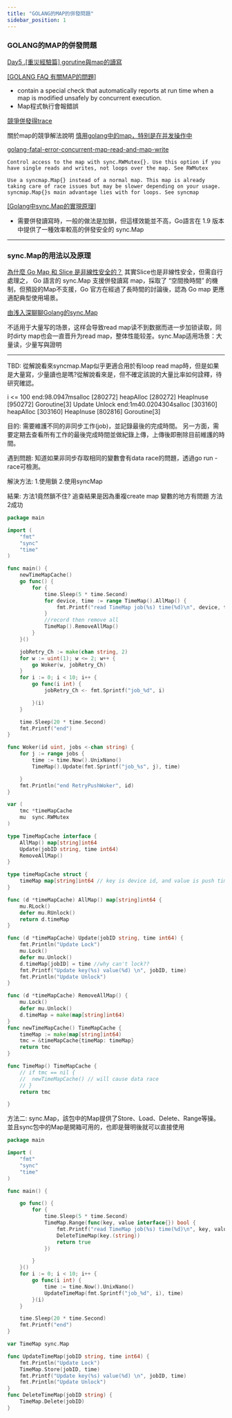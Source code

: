 ```yaml
---
title: "GOLANG的MAP的併發問題"
sidebar_position: 1
---
```




### GOLANG的MAP的併發問題


[Day5 .[重災經驗篇] gorutine與map的讀寫](https://ithelp.ithome.com.tw/articles/10218003)

[[GOLANG FAQ 有關MAP的問題]](https://golang.org/doc/faq#atomic_maps)
- contain a special check that automatically reports at run time when a map is modified unsafely by concurrent execution.
- Map程式執行會報錯誤

[競爭併發得trace](https://ifun.dev/post/golang-concurrency/)

關於map的競爭解法說明
[慎用golang中的map，特别是在并发操作中](https://www.jianshu.com/p/0c8519f4498e)

[golang-fatal-error-concurrent-map-read-and-map-write](https://stackoverflow.com/questions/45585589/golang-fatal-error-concurrent-map-read-and-map-write/45585833)

```
Control access to the map with sync.RWMutex{}. Use this option if you have single reads and writes, not loops over the map. See RWMutex

Use a syncmap.Map{} instead of a normal map. This map is already taking care of race issues but may be slower depending on your usage. syncmap.Map{}s main advantage lies with for loops. See syncmap
```

[[Golang中sync.Map的實現原理]](https://www.gushiciku.cn/pl/peIP/zh-tw)
- 需要併發讀寫時，一般的做法是加鎖，但這樣效能並不高，Go語言在 1.9 版本中提供了一種效率較高的併發安全的 sync.Map

---
### sync.Map的用法以及原理

[為什麼 Go Map 和 Slice 是非線性安全的？](https://www.gushiciku.cn/pl/gEdt/zh-tw)
其實Slice也是非線性安全，但需自行處理之，
Go 語言的 sync.Map 支援併發讀寫 map，採取了 “空間換時間” 的機制，但預設的Map不支援，Go 官方在經過了長時間的討論後，認為 Go map 更應適配典型使用場景。


[由浅入深聊聊Golang的sync.Map](https://studygolang.com/articles/22128)

不适用于大量写的场景，这样会导致read map读不到数据而进一步加锁读取，同时dirty map也会一直晋升为read map，整体性能较差。sync.Map适用场景：大量读，少量写與證明

------------------------------
TBD: 從解說看來syncmap.Map似乎更適合用於有loop read map時，但是如果是大量寫，少量讀也是嗎?從解說看來是，但不確定該說的大量比率如何詮釋，待研究確認。



 i <= 100
end:98.0947msalloc [280272]      heapAlloc [280272]      HeapInuse [950272]      Goroutine[3]
Update Unlock
end:1m40.0204304salloc [303160]          heapAlloc [303160]      HeapInuse [802816]      Goroutine[3]









目的:
需要維護不同的非同步工作(job)，並記錄最後的完成時間。
另一方面，需要定期去查看所有工作的最後完成時間並做紀錄上傳，上傳後即刪除目前維護的時間。


遇到問題:
知道如果非同步存取相同的變數會有data race的問題，透過go run -race可檢測。

解決方法:
1.使用鎖 2.使用syncMap

結果:
方法1竟然鎖不住? 追查結果是因為重複create map 變數的地方有問題
方法2成功

```go lock map
package main

import (
	"fmt"
	"sync"
	"time"
)

func main() {
	newTimeMapCache()
	go func() {
		for {
			time.Sleep(5 * time.Second)
			for device, time := range TimeMap().AllMap() {
				fmt.Printf("read TimeMap job(%s) time(%d)\n", device, time)
			}
			//record then remove all
			TimeMap().RemoveAllMap()
		}
	}()

	jobRetry_Ch := make(chan string, 2)
	for w := uint(1); w <= 2; w++ {
		go Woker(w, jobRetry_Ch)
	}
	for i := 0; i < 10; i++ {
		go func(i int) {
			jobRetry_Ch <- fmt.Sprintf("job_%d", i)

		}(i)
	}

	time.Sleep(20 * time.Second)
	fmt.Printf("end")
}

func Woker(id uint, jobs <-chan string) {
	for j := range jobs {
		time := time.Now().UnixNano()
		TimeMap().Update(fmt.Sprintf("job_%s", j), time)

	}
	fmt.Println("end RetryPushWoker", id)
}

var (
	tmc *timeMapCache
	mu  sync.RWMutex
)

type TimeMapCache interface {
	AllMap() map[string]int64
	Update(jobID string, time int64)
	RemoveAllMap()
}

type timeMapCache struct {
	timeMap map[string]int64 // key is device id, and value is push time
}

func (d *timeMapCache) AllMap() map[string]int64 {
	mu.RLock()
	defer mu.RUnlock()
	return d.timeMap
}

func (d *timeMapCache) Update(jobID string, time int64) {
	fmt.Println("Update Lock")
	mu.Lock()
	defer mu.Unlock()
	d.timeMap[jobID] = time //why can't lock??
	fmt.Printf("Update key(%s) value(%d) \n", jobID, time)
	fmt.Println("Update Unlock")
}

func (d *timeMapCache) RemoveAllMap() {
	mu.Lock()
	defer mu.Unlock()
	d.timeMap = make(map[string]int64)
}
func newTimeMapCache() TimeMapCache {
	timeMap := make(map[string]int64)
	tmc = &timeMapCache{timeMap: timeMap}
	return tmc
}

func TimeMap() TimeMapCache {
	// if tmc == nil {
	// 	newTimeMapCache() // will cause data race
	// }
	return tmc

}

```

方法二:
sync.Map，該包中的Map提供了Store、Load、Delete、Range等操。並且sync包中的Map是開箱可用的，也即是聲明後就可以直接使用
```GO sync.Map
package main

import (
	"fmt"
	"sync"
	"time"
)

func main() {

	go func() {
		for {
			time.Sleep(5 * time.Second)
			TimeMap.Range(func(key, value interface{}) bool {
				fmt.Printf("read TimeMap job(%s) time(%d)\n", key, value)
				DeleteTimeMap(key.(string))
				return true
			})

		}
	}()
	for i := 0; i < 10; i++ {
		go func(i int) {
			time := time.Now().UnixNano()
			UpdateTimeMap(fmt.Sprintf("job_%d", i), time)
		}(i)
	}

	time.Sleep(20 * time.Second)
	fmt.Printf("end")
}

var TimeMap sync.Map

func UpdateTimeMap(jobID string, time int64) {
	fmt.Println("Update Lock")
	TimeMap.Store(jobID, time)
	fmt.Printf("Update key(%s) value(%d) \n", jobID, time)
	fmt.Println("Update Unlock")
}
func DeleteTimeMap(jobID string) {
	TimeMap.Delete(jobID)
}

```

